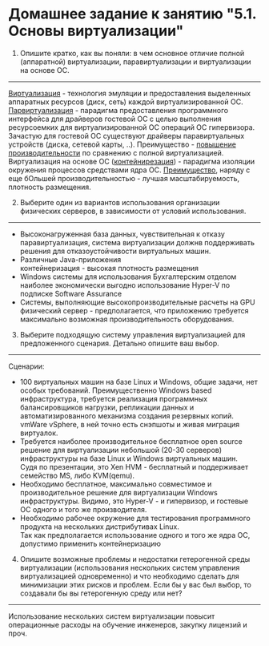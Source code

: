 
Домашнее задание к занятию "5.1. Основы виртуализации"
===
1. Опишите кратко, как вы поняли: в чем основное отличие полной (аппаратной) виртуализации, паравиртуализации и виртуализации на основе ОС.
---

 [Виртуализация](https://en.wikipedia.org/wiki/Full_virtualization) - технология эмуляции и предоставления выделенных аппаратных ресурсов (диск, сеть) каждой виртуализированной ОС.  
 [Парвиртуализация](https://en.wikipedia.org/wiki/Paravirtualization) - парадигма предоставления программного интерфейса для драйверов гостевой ОС с целью выполнения ресурсоемких для виртуализированной ОС операций ОС гипервизора. Зачастую для гостевой ОС существуют драйверы паравиртуальных устройств (диска, сетевой карты, ..). Преимущество - [повышение производительности](https://ru.bmstu.wiki/%D0%9F%D0%B0%D1%80%D0%B0%D0%B2%D0%B8%D1%80%D1%82%D1%83%D0%B0%D0%BB%D0%B8%D0%B7%D0%B0%D1%86%D0%B8%D1%8F) по сравнению с полной виртуализацией.  
  Виртуализация на основе ОС ([контейнирезация](https://en.wikipedia.org/wiki/OS-level_virtualization)) - парадигма изоляции окружения процессов средствами ядра ОС. [Преимущество](https://ru.bmstu.wiki/%D0%92%D0%B8%D1%80%D1%82%D1%83%D0%B0%D0%BB%D0%B8%D0%B7%D0%B0%D1%86%D0%B8%D1%8F_%D0%BD%D0%B0_%D1%83%D1%80%D0%BE%D0%B2%D0%BD%D0%B5_%D0%BE%D0%BF%D0%B5%D1%80%D0%B0%D1%86%D0%B8%D0%BE%D0%BD%D0%BD%D0%BE%D0%B9_%D1%81%D0%B8%D1%81%D1%82%D0%B5%D0%BC%D1%8B), наряду с еще бОльшей производительностью - лучшая масштабируемость, плотность размещения.

2. Выберите один из вариантов использования организации физических серверов, в зависимости от условий использования.
---

 -  Высоконагруженная база данных, чувствительная к отказу  
	паравиртуализация, система виртуализации должнв поддерживать решения для отказоустойчивости виртуальных машин.  
 -  Различные Java-приложения  
	контейнеризация - высокая плотность размещения
 -  Windows системы для использования Бухгалтерским отделом  
	наиболее экономически выгодно использование Hyper-V по подписке Software Assurance
 -  Системы, выполняющие высокопроизводительные расчеты на GPU  
	физический сервер - предполагается, что приложению требуется максимально возможная производительность оборудования.

3. Выберите подходящую систему управления виртуализацией для предложенного сценария. Детально опишите ваш выбор.
---

Сценарии:

 -   100 виртуальных машин на базе Linux и Windows, общие задачи, нет особых требований. Преимущественно Windows based инфраструктура, требуется реализация программных балансировщиков нагрузки, репликации данных и автоматизированного механизма создания резервных копий.  
	vmWare vSphere, в ней точно есть снэпшоты и живая миграция виртуалок.
 -   Требуется наиболее производительное бесплатное open source решение для виртуализации небольшой (20-30 серверов) инфраструктуры на базе Linux и Windows виртуальных машин.  
	Судя по презентации, это Xen HVM - бесплатный и поддерживает семейство MS, либо KVM(qemu).
 -  Необходимо бесплатное, максимально совместимое и производительное решение для виртуализации Windows инфраструктуры.
	Видимо, это Hyper-V - и гипервизор, и гостевые ОС одного и того же производителя.
 -   Необходимо рабочее окружение для тестирования программного продукта на нескольких дистрибутивах Linux.  
	Так как предполагается использование одного и того же ядра ОС, допустимо применить контейнеризацию


4. Опишите возможные проблемы и недостатки гетерогенной среды виртуализации (использования нескольких систем управления виртуализацией одновременно) и что необходимо сделать для минимизации этих рисков и проблем. Если бы у вас был выбор, то создавали бы вы гетерогенную среду или нет? 
---

 Использование нескольких систем виртуализации повысит операционные расходы на обучение инженеров, закупку лицензий и проч.
